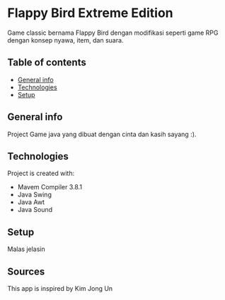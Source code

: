 # Flappy Bird Extreme Edition

Game classic bernama Flappy Bird dengan modifikasi seperti game RPG dengan konsep nyawa, item, dan suara.

## Table of contents
* [General info](#general-info)
* [Technologies](#technologies)
* [Setup](#setup)

## General info
Project Game java yang dibuat dengan cinta dan kasih sayang :).
	
## Technologies
Project is created with:
* Mavem Compiler 3.8.1
* Java Swing
* Java Awt
* Java Sound
	
## Setup
Malas jelasin

## Sources
This app is inspired by Kim Jong Un
